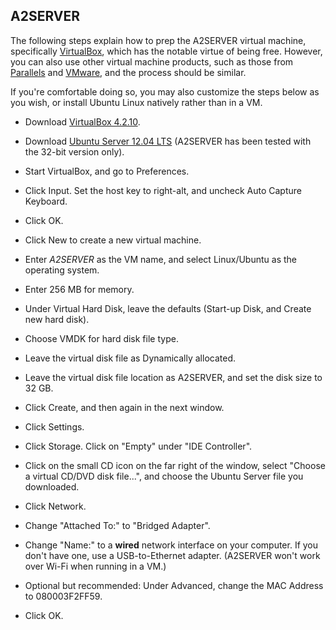 ## A2SERVER

The following steps explain how to prep the A2SERVER virtual machine,
specifically [VirtualBox][1], which has the notable virtue of being free.
However, you can also use other virtual machine products, such as those from
[Parallels][2] and [VMware][3], and the process should be similar.

If you're comfortable doing so, you may also customize the steps below as you
wish, or install Ubuntu Linux natively rather than in a VM.

* Download [VirtualBox 4.2.10][4].

* Download [Ubuntu Server 12.04 LTS][5] (A2SERVER has been tested with the
  32-bit version only).

* Start VirtualBox, and go to Preferences.

* Click Input. Set the host key to right-alt, and uncheck Auto Capture
  Keyboard.

* Click OK.

* Click New to create a new virtual machine.

* Enter *A2SERVER* as the VM name, and select Linux/Ubuntu as the operating
  system.

* Enter 256 MB for memory.

* Under Virtual Hard Disk, leave the defaults (Start-up Disk, and Create new
  hard disk).

* Choose VMDK for hard disk file type.

* Leave the virtual disk file as Dynamically allocated.

* Leave the virtual disk file location as A2SERVER, and set the disk size to
  32 GB.

* Click Create, and then again in the next window.

* Click Settings.

* Click Storage. Click on \"Empty\" under \"IDE Controller\".

* Click on the small CD icon on the far right of the window, select \"Choose a
  virtual CD/DVD disk file...\", and choose the Ubuntu Server file you
  downloaded.

* Click Network.

* Change \"Attached To:\" to \"Bridged Adapter\".

* Change \"Name:\" to a **wired** network interface on your computer.  If you
  don't have one, use a USB-to-Ethernet adapter. (A2SERVER won't work over
  Wi-Fi when running in a VM.)

* Optional but recommended: Under Advanced, change the MAC Address to
  080003F2FF59.

* Click OK.


[1]: http://www.virtualbox.org/
[2]: http://www.parallels.com/
[3]: http://www.vmware.com/
[4]: https://www.virtualbox.org/wiki/Downloads/
[5]: http://www.ubuntu.com/download/server/
